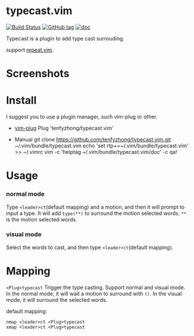 # typecast.vim
[![Build Status](https://travis-ci.org/tenfyzhong/typecast.vim.svg?branch=master)](https://travis-ci.org/tenfyzhong/typecast.vim)
[![GitHub tag](https://img.shields.io/github/tag/tenfyzhong/typecast.vim.svg)](https://github.com/tenfyzhong/typecast.vim/tags)
[![doc](https://img.shields.io/badge/doc-%3Ah%20typecast-yellow.svg?style=flat)](https://github.com/tenfyzhong/typecast.vim/blob/master/doc/typecast.txt)

Typecast is a plugin to add type cast surrouding. 

support [repeat.vim](https://github.com/tpope/vim-repeat/). 

# Screenshots

# Install
I suggest you to use a plugin manager, such vim-plug or other.
- [vim-plug](https://github.com/junegunn/vim-plug) 
  Plug 'tenfyzhong/typecast.vim' 

- Manual 
  git clone https://github.com/tenfyzhong/typecast.vim.git ~/.vim/bundle/typecast.vim
  echo 'set rtp+=~/.vim/bundle/typecast.vim' >> ~/.vimrc
  vim -c 'helptag ~/.vim/bundle/typecast.vim/doc' -c qa!

# Usage
### normal mode
Type `<leader>ct`(default mapping) and a motion, and then it will prompt to
input a type. It will add `type(**)` to surround the motion selected words.
`**` is the motion selected words. 

### visual mode
Select the words to cast, and then type `<leader>ct`(default mapping).


# Mapping
`<Plug>typecast`
Trigger the type casting. Support normal and visual mode. In the normal mode, 
it will wait a motion to surround with `()`. In the visual mode, it will 
surround the selected words. 

default mapping: 
```viml
nmap <leader>ct <Plug>typecast
xmap <leader>ct <Plug>typecast
```

